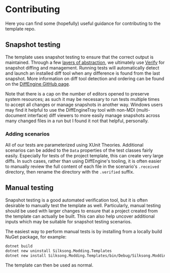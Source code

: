 # Contributing

Here you can find some (hopefully) useful guidance for contributing to the template repo.

## Snapshot testing

The template uses snapshot testing to ensure that the correct output is maintained. Through a few 
[layers of abstraction](https://github.com/dotnet/templating/wiki/Templates-Testing-Tooling),
we ultimately use [Verify](https://github.com/VerifyTests/Verify#readme) for snapshot diffing and management. Running
tests will automatically detect and launch an installed diff tool when any difference is found from the last snapshot.
More information on diff tool detection and ordering can be found on the 
[DiffEngine GitHub page](https://github.com/VerifyTests/DiffEngine#readme).

Note that there is a cap on the number of editors opened to preserve system resources; as such it may be necessary to
run tests multiple times to accept all changes or manage snapshots in another way. Windows users may find it helpful 
to use the DiffEngineTray tool with non-MDI (multi-document interface) diff viewers to more easily manage snapshots 
across many changed files in a run but I found it not that helpful, personally.

### Adding scenarios

All of our tests are parameterized using XUnit Theories. Additional scenarios can be added to the `Data` properties
of the test classes fairly easily. Especially for tests of the project template, this can create very large diffs.
In such cases, rather than using DiffEngine's tooling, it is often easier to manually review the full content of each
file in the scenario's `.received` directory, then rename the directory with the `.verified` suffix.

## Manual testing

Snapshot testing is a good automated verification tool, but it is often desirable to manually test the template as well.
Particularly, manual testing should be used with larger changes to ensure that a project created from the template can
actually be built. This can also help uncover additional inputs which may be suitable for snapshot testing scenarios.

The easiest way to perform manual tests is by installing from a locally build NuGet package, for example:

```sh
dotnet build
dotnet new uninstall Silksong.Modding.Templates
dotnet new install Silksong.Modding.Templates/bin/Debug/Silksong.Modding.Templates.2.0.0.nupkg
```

The template can then be used as normal.
